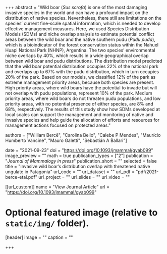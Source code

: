+++
abstract = "Wild boar (*Sus scrofa*) is one of the most damaging invasive  species in the world and can have a profound impact on the distribution  of native species. Nevertheless, there still are limitations on the  species’ current fine-scale spatial information, which is needed to  develop effective management measures. Here, we used Species  Distribution Models (SDMs) and niche overlap analysis to estimate  potential conflict areas between the wild boar and the native southern  pudu (*Pudu puda*), which is a bioindicator of the forest  conservation status within the Nahuel Huapi National Park (NHNP),  Argentina. The two species’ environmental niche overlaps by 40%, which  results in a wide geographical overlap between wild boar and pudu  distributions. The distribution model predicted that the wild boar  potential distribution occupies 22% of the national park and overlaps up to 67% with the pudu distribution, which in turn occupies 20% of the  park. Based on our models, we classified 12% of the park as extreme  management priority areas, because both species are present. High  priority areas, where wild boars have the potential to invade but will  not overlap with pudu populations, represent 10% of the park. Medium  priority areas, where wild boars do not threaten pudu populations, and  low priority areas, with no potential presence of either species, are 8% and 68%, respectively. The results of this study show how SDMs  developed at local scales can support the management and monitoring of  native and invasive species and help guide the allocation of efforts and resources for management actions focused on protected areas."

authors = ["William Bercê", "Carolina Bello", "Calebe P Mendes", "Maurício Humberto Vancine", "Mauro Galetti", "Sebastián A Ballari"]

date = "2021-09-23"
doi = "https://doi.org/10.1093/jmammal/gyab099"
image_preview = ""
math = true
publication_types = ["2"]
publication = "*Journal of Mammalogy* *in press*"
publication_short = ""
selected = false
title = "Invasive wild boar’s distribution overlap with threatened native ungulate in Patagonia"
url_code = ""
url_dataset = ""
url_pdf = "pdf/2021-berce-etal.pdf"
url_project = ""
url_slides = ""
url_video = ""

[[url_custom]]
name = "View Journal Article"
url = "https://doi.org/10.1093/jmammal/gyab099"

# Optional featured image (relative to `static/img/` folder).
[header]
image = ""
caption = ""

+++